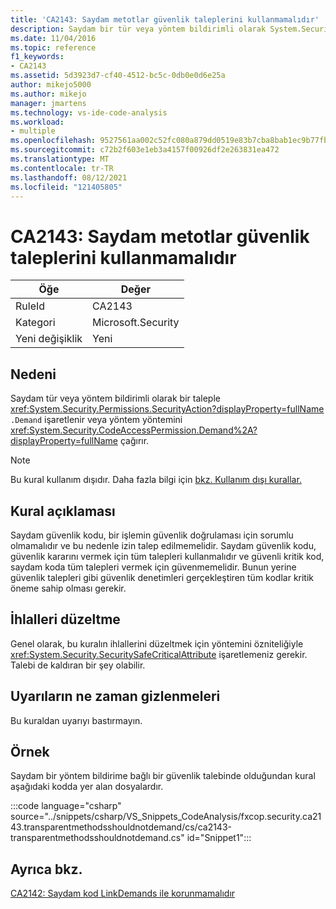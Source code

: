 ```yaml
---
title: 'CA2143: Saydam metotlar güvenlik taleplerini kullanmamalıdır'
description: Saydam bir tür veya yöntem bildirimli olarak System.Security.Permissions.SecurityAction.Demand talebiyle işaretlenir veya yöntem System.Security.CodeAccessPermission.Demand yöntemini çağırır.
ms.date: 11/04/2016
ms.topic: reference
f1_keywords:
- CA2143
ms.assetid: 5d3923d7-cf40-4512-bc5c-0db0e0d6e25a
author: mikejo5000
ms.author: mikejo
manager: jmartens
ms.technology: vs-ide-code-analysis
ms.workload:
- multiple
ms.openlocfilehash: 9527561aa002c52fc080a879dd0519e83b7cba8bab1ec9b77fbc628334e414e9
ms.sourcegitcommit: c72b2f603e1eb3a4157f00926df2e263831ea472
ms.translationtype: MT
ms.contentlocale: tr-TR
ms.lasthandoff: 08/12/2021
ms.locfileid: "121405805"
---
```

# <a name="ca2143-transparent-methods-should-not-use-security-demands"></a>CA2143: Saydam metotlar güvenlik taleplerini kullanmamalıdır

|Öğe|Değer|
|-|-|
|RuleId|CA2143|
|Kategori|Microsoft.Security|
|Yeni değişiklik|Yeni|

## <a name="cause"></a>Nedeni
Saydam tür veya yöntem bildirimli olarak bir taleple <xref:System.Security.Permissions.SecurityAction?displayProperty=fullName> `.Demand` işaretlenir veya yöntem yöntemini <xref:System.Security.CodeAccessPermission.Demand%2A?displayProperty=fullName> çağırır.

> [!NOTE]
> Bu kural kullanım dışıdır. Daha fazla bilgi için [bkz. Kullanım dışı kurallar.](fxcop-unported-deprecated-rules.md)

## <a name="rule-description"></a>Kural açıklaması
Saydam güvenlik kodu, bir işlemin güvenlik doğrulaması için sorumlu olmamalıdır ve bu nedenle izin talep edilmemelidir. Saydam güvenlik kodu, güvenlik kararını vermek için tüm talepleri kullanmalıdır ve güvenli kritik kod, saydam koda tüm talepleri vermek için güvenmemelidir. Bunun yerine güvenlik talepleri gibi güvenlik denetimleri gerçekleştiren tüm kodlar kritik öneme sahip olması gerekir.

## <a name="how-to-fix-violations"></a>İhlalleri düzeltme
Genel olarak, bu kuralın ihlallerini düzeltmek için yöntemini özniteliğiyle <xref:System.Security.SecuritySafeCriticalAttribute> işaretlemeniz gerekir. Talebi de kaldıran bir şey olabilir.

## <a name="when-to-suppress-warnings"></a>Uyarıların ne zaman gizlenmeleri
Bu kuraldan uyarıyı bastırmayın.

## <a name="example"></a>Örnek
Saydam bir yöntem bildirime bağlı bir güvenlik talebinde olduğundan kural aşağıdaki kodda yer alan dosyalardır.

:::code language="csharp" source="../snippets/csharp/VS_Snippets_CodeAnalysis/fxcop.security.ca2143.transparentmethodsshouldnotdemand/cs/ca2143-transparentmethodsshouldnotdemand.cs" id="Snippet1":::

## <a name="see-also"></a>Ayrıca bkz.
[CA2142: Saydam kod LinkDemands ile korunmamalıdır](../code-quality/ca2142.md)
